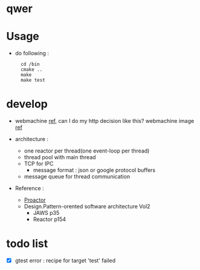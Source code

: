 # qwer

# Usage

* do following :
        
        cd /bin
        cmake ..
        make 
        make test

# develop

* webmachine [ref](https://github.com/webmachine/webmachine/blob/master/src/webmachine_decision_core.erl), can I do my http decision like this?
    webmachine image [ref](https://github.com/webmachine/webmachine/blob/master/docs/http-headers-status-v3.png)

* architecture : 
    * one reactor per thread(one event-loop per thread) 
    * thread pool with main thread 
    * TCP for IPC 
        * message format : json or google protocol buffers
    * message queue for thread communication

* Reference :

    * [Proactor](www.cs.wustl.edu/~schmidt/PDF/proactor.pdf)
    * Design.Pattern-orented software architecture Vol2
        * JAWS p35
        * Reactor p154

# todo list

- [x] gtest error : recipe for target 'test' failed
